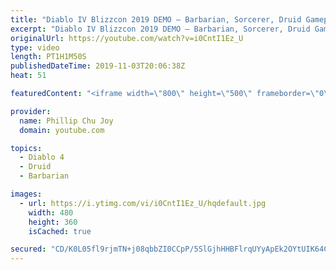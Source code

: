 ```yaml
---
title: "Diablo IV Blizzcon 2019 DEMO – Barbarian, Sorcerer, Druid Gameplay Streaming (No Commentary)"
excerpt: "Diablo IV Blizzcon 2019 DEMO – Barbarian, Sorcerer, Druid Gameplay Streaming (No Commentary) Recuerden suscribirse: ..."
originalUrl: https://youtube.com/watch?v=i0CntI1Ez_U
type: video
length: PT1H1M50S
publishedDateTime: 2019-11-03T20:06:38Z
heat: 51

featuredContent: "<iframe width=\"800\" height=\"500\" frameborder=\"0\" src=\"https://www.youtube.com/embed/i0CntI1Ez_U\" allow=\"accelerometer; autoplay; encrypted-media; gyroscope; picture-in-picture\" allowfullscreen></iframe>"

provider:
  name: Phillip Chu Joy
  domain: youtube.com

topics:
  - Diablo 4
  - Druid
  - Barbarian

images:
  - url: https://i.ytimg.com/vi/i0CntI1Ez_U/hqdefault.jpg
    width: 480
    height: 360
    isCached: true

secured: "CD/K0L05fl9rjmTN+j08qbbZI0CCpP/5SlGjhHHBFlrqUYyApEk2OYtUIK64CZIGhGKpSGmcdnDDdOvnrWhEnSop6pBI61cs61fmVNylXvCkcHn6Zp5uE2g5T5NX+VU1z4TLqDv5EaRhT5O94Gv9suH18pSy1jrkDRni1f8CqFuS7YXNs/XhDilt6xV7cLLD6SShfuSpPlmjx/1GkdfySEbwKSpIaM9R80MQTvEIQEqasF5tv3vXCbxv1xjTPas4RnMZfZOlRb1pymG3eAEms/6Azko7VznBg+cqTerGgiDBKQ7ZH2//dvZ8YO2rw4gMdne6vyF3bCaz3zvPRdnfPUint1tHqqiFXvIwMPAHta53SgcubVEluH78JXF020D52ThslQr477q3OeC22h9A8Tuvf43RWcKTSgSav0GggNuz6PjoLZKaB2X44FhZcaWa;cTib7HvCqufxqmiNVsL5qg=="
---
```


